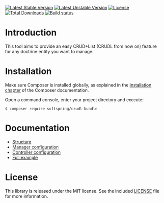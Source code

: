 
[![Latest Stable Version](https://poser.pugx.org/softspring/crudl-bundle/v/stable.svg)](https://packagist.org/packages/softspring/crudl-bundle)
[![Latest Unstable Version](https://poser.pugx.org/softspring/crudl-bundle/v/unstable.svg)](https://packagist.org/packages/softspring/crudl-bundle)
[![License](https://poser.pugx.org/softspring/crudl-bundle/license.svg)](https://packagist.org/packages/softspring/crudl-bundle)
[![Total Downloads](https://poser.pugx.org/softspring/crudl-bundle/downloads)](https://packagist.org/packages/softspring/crudl-bundle)
[![Build status](https://travis-ci.com/softspring/crudl-bundle.svg?branch=master)](https://travis-ci.com/softspring/crudl-bundle)

# Introduction

This tool aims to provide an easy CRUD+List (CRUDL from now on) feature for any doctrine entity you want to manage.

# Installation

Make sure Composer is installed globally, as explained in the
[installation chapter](https://getcomposer.org/doc/00-intro.md)
of the Composer documentation.

Open a command console, enter your project directory and execute:

```console
$ composer require softspring/crudl-bundle
```

# Documentation

- [Structure](Resources/doc/structure.md)
- [Manager configuration](Resources/doc/manager.md)
- [Controller configuration](Resources/doc/controller.md)
- [Full example](Resources/doc/full_example.md)

# License

This library is released under the MIT license. See the included
[LICENSE](LICENSE) file for more information.

